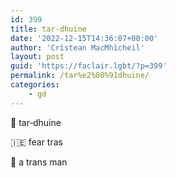 ```yaml
---
id: 399
title: tar‑dhuine
date: '2022-12-15T14:36:07+00:00'
author: 'Crìstean MacMhìcheil'
layout: post
guid: 'https://faclair.lgbt/?p=399'
permalink: /tar%e2%80%91dhuine/
categories:
    - gd
---
```


&#x1f3f4;&#xe0067;&#xe0062;&#xe0073;&#xe0063;&#xe0074;&#xe007f; tar‑dhuine

&#x1f1ee;&#x1f1ea; fear tras

&#x1f3f4;&#xe0067;&#xe0062;&#xe0065;&#xe006e;&#xe0067;&#xe007f; a trans man